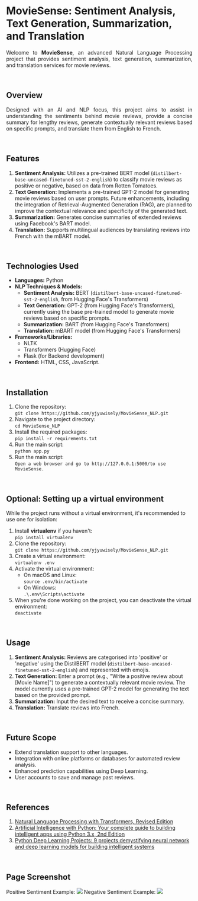 <h1>MovieSense: Sentiment Analysis, Text Generation, Summarization, and Translation</h1>
<p align="justify">Welcome to <b>MovieSense</b>, an advanced Natural Language Processing project that provides sentiment analysis, text generation, summarization, and translation services for movie reviews.<p align="justify">
<br>
  
<h2>Overview</h2>
<p align="justify">
Designed with an AI and NLP focus, this project aims to assist in understanding the sentiments behind movie reviews, provide a concise summary for lengthy reviews, generate contextually relevant reviews based on specific prompts, and translate them from English to French.</p>
<br>

## Features
1. <b>Sentiment Analysis:</b> Utilizes a pre-trained BERT model (`distilbert-base-uncased-finetuned-sst-2-english`) to classify movie reviews as positive or negative, based on data from Rotten Tomatoes.<br>
2. <b>Text Generation:</b> Implements a pre-trained GPT-2 model for generating movie reviews based on user prompts. Future enhancements, including the integration of Retrieval-Augmented Generation (RAG), are planned to improve the contextual relevance and specificity of the generated text.
3. <b>Summarization:</b> Generates concise summaries of extended reviews using Facebook's BART model.<br>
4. <b>Translation:</b> Supports multilingual audiences by translating reviews into French with the mBART model.<br>
<br>
  
## Technologies Used

- **Languages:** Python
- **NLP Techniques & Models:**
  - **Sentiment Analysis:** BERT (`distilbert-base-uncased-finetuned-sst-2-english`, from Hugging Face's Transformers)
  - **Text Generation:** GPT-2 (from Hugging Face's Transformers), currently using the base pre-trained model to generate movie reviews based on specific prompts. 
  - **Summarization:** BART (from Hugging Face's Transformers)
  - **Translation:** mBART model (from Hugging Face's Transformers)
- **Frameworks/Libraries:**
  - NLTK
  - Transformers (Hugging Face)
  - Flask (for Backend development)
- **Frontend:** HTML, CSS, JavaScript.
<br>

<h2>Installation</h2>
<p align="justify" style="display:none">
  
1. Clone the repository: <br>
  `git clone https://github.com/yjyuwisely/MovieSense_NLP.git`<br>
2. Navigate to the project directory: <br>
  `cd MovieSense_NLP`<br>
3. Install the required packages: <br>
  `pip install -r requirements.txt`<br>
4. Run the main script: <br>
  `python app.py`<br>
5. Run the main script: <br>
  `Open a web browser and go to http://127.0.0.1:5000/to use MovieSense.`<br>
</p>
<br>

## Optional: Setting up a virtual environment

While the project runs without a virtual environment, it's recommended to use one for isolation:

1. Install **virtualenv** if you haven't:  
   `pip install virtualenv`
2. Clone the repository:  
   `git clone https://github.com/yjyuwisely/MovieSense_NLP.git`
3. Create a virtual environment:  
   `virtualenv .env`
4. Activate the virtual environment:
   - On macOS and Linux:  
     `source .env/bin/activate`
   - On Windows:  
     `.\.env\Scripts\activate`
5. When you're done working on the project, you can deactivate the virtual environment:  
   `deactivate`
<br>

## Usage
1. <b>Sentiment Analysis:</b> Reviews are categorised into 'positive' or 'negative' using the DistilBERT model (`distilbert-base-uncased-finetuned-sst-2-english`) and represented with emojis.<br>
2. <b>Text Generation:</b> Enter a prompt (e.g., "Write a positive review about [Movie Name]") to generate a contextually relevant movie review. The model currently uses a pre-trained GPT-2 model for generating the text based on the provided prompt.
3. <b>Summarization:</b> Input the desired text to receive a concise summary.<br>
3. <b>Translation:</b> Translate reviews into French.<br>
<br>

## Future Scope
- Extend translation support to other languages.
- Integration with online platforms or databases for automated review analysis.
- Enhanced prediction capabilities using Deep Learning.
- User accounts to save and manage past reviews.
<br>

## References
1. [Natural Language Processing with Transformers, Revised Edition](https://www.amazon.com/-/ko/dp/1098136799/ref=sr_1_1?qid=1696744546&refinements=p_27%3ALewis+Tunstall&s=books&sr=1-1&text=Lewis+Tunstall)<br>
2. [Artificial Intelligence with Python: Your complete guide to building intelligent apps using Python 3.x, 2nd Edition](https://www.amazon.com/-/ko/dp/183921953X/ref=sr_1_1?crid=SVEK8NYGJHHH&keywords=Artificial+Intelligence+with+Python%3A+Your+complete+guide+to+building+intelligent+apps+using+Python&qid=1696744519&s=books&sprefix=%2Cstripbooks-intl-ship%2C334&sr=1-1)<br>
3. [Python Deep Learning Projects: 9 projects demystifying neural network and deep learning models for building intelligent systems](https://www.amazon.com/dp/B07FNY2BZR?ref_=ast_author_dp)<br>
<br>

<h2>Page Screenshot</h2>
Positive Sentiment Example:
<img src="https://img1.daumcdn.net/thumb/R1280x0/?scode=mtistory2&fname=https%3A%2F%2Fblog.kakaocdn.net%2Fdn%2Fb5udNA%2Fbtsxp3doUAk%2FU38yky0rcDo3KPc6yCGtLk%2Fimg.png">
Negative Sentiment Example:
<img src="https://img1.daumcdn.net/thumb/R1280x0/?scode=mtistory2&fname=https%3A%2F%2Fblog.kakaocdn.net%2Fdn%2FCpxxG%2FbtsxvIFFLyI%2FRthmnpzRTiaanXaDxgCEjK%2Fimg.png">
